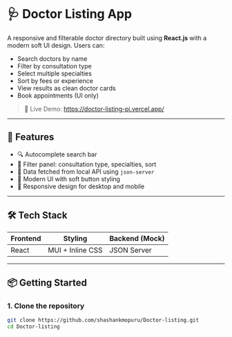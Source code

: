 # 🩺 Doctor Listing App

A responsive and filterable doctor directory built using **React.js** with a modern soft UI design. Users can:

- Search doctors by name
- Filter by consultation type
- Select multiple specialties
- Sort by fees or experience
- View results as clean doctor cards
- Book appointments (UI only)

> 🔗 Live Demo: https://doctor-listing-pi.vercel.app/

---

## 🚀 Features

- 🔍 Autocomplete search bar
- 🎯 Filter panel: consultation type, specialties, sort
- 💾 Data fetched from local API using `json-server`
- 🌈 Modern UI with soft button styling
- 📱 Responsive design for desktop and mobile

---

## 🛠 Tech Stack

| Frontend  | Styling         | Backend (Mock) |
|-----------|------------------|----------------|
| React     | MUI + Inline CSS | JSON Server    |

---

## 📦 Getting Started

### 1. Clone the repository

```bash
git clone https://github.com/shashankmopuru/Doctor-listing.git
cd Doctor-listing
